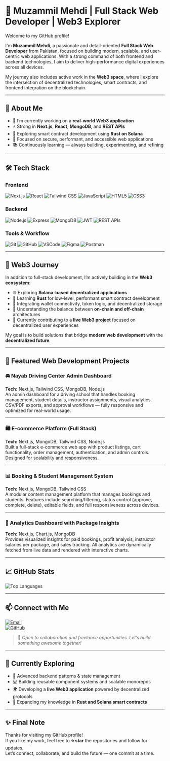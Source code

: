 # 👋 Muzammil Mehdi | Full Stack Web Developer | Web3 Explorer

Welcome to my GitHub profile!

I'm **Muzammil Mehdi**, a passionate and detail-oriented **Full Stack Web Developer** from Pakistan, focused on building modern, scalable, and user-centric web applications. With a strong command of both frontend and backend technologies, I aim to deliver high-performance digital experiences across all devices.

My journey also includes active work in the **Web3 space**, where I explore the intersection of decentralized technologies, smart contracts, and frontend integration on the blockchain.

---

## 🧠 About Me

- 🔭 I’m currently working on a **real-world Web3 application**
- ⚡ Strong in **Next.js**, **React**, **MongoDB**, and **REST APIs**
- 🧱 Exploring smart contract development using **Rust on Solana**
- 🔐 Focused on secure, performant, and accessible web applications
- 📚 Continuously learning — always building, experimenting, and refining

---

## 🛠️ Tech Stack

### Frontend
![Next.js](https://img.shields.io/badge/Next.js-black?style=for-the-badge&logo=next.js)
![React](https://img.shields.io/badge/React-20232a?style=for-the-badge&logo=react)
![Tailwind CSS](https://img.shields.io/badge/TailwindCSS-1572B6?style=for-the-badge&logo=tailwindcss)
![JavaScript](https://img.shields.io/badge/JavaScript-a8a432?style=for-the-badge&logo=javascript)
![HTML5](https://img.shields.io/badge/HTML5-a84432?style=for-the-badge&logo=html5)
![CSS3](https://img.shields.io/badge/CSS3-06B6D4?style=for-the-badge&logo=css3)

### Backend
![Node.js](https://img.shields.io/badge/Node.js-green?style=for-the-badge&logo=node.js)
![Express](https://img.shields.io/badge/Express.js-000000?style=for-the-badge&logo=express)
![MongoDB](https://img.shields.io/badge/MongoDB-32a873?style=for-the-badge&logo=mongodb)
![JWT](https://img.shields.io/badge/JWT-black?style=for-the-badge&logo=jsonwebtokens)
![REST APIs](https://img.shields.io/badge/REST-API-44a832?style=for-the-badge)

### Tools & Workflow
![Git](https://img.shields.io/badge/Git-a84432?style=for-the-badge&logo=git)
![GitHub](https://img.shields.io/badge/GitHub-181717?style=for-the-badge&logo=github)
![VSCode](https://img.shields.io/badge/VSCode-007ACC?style=for-the-badge&logo=visual-studio-code)
![Figma](https://img.shields.io/badge/Figma-000000?style=for-the-badge&logo=figma)
![Postman](https://img.shields.io/badge/Postman-a84432?style=for-the-badge&logo=postman)

---

## 🔗 Web3 Journey

In addition to full-stack development, I’m actively building in the **Web3 ecosystem**:

- 🌐 Exploring **Solana-based decentralized applications**
- 🦀 Learning **Rust** for low-level, performant smart contract development
- 🔗 Integrating wallet connectivity, token logic, and decentralized storage
- 🔄 Understanding the balance between **on-chain and off-chain** architectures
- 🚧 Currently contributing to a **live Web3 project** focused on decentralized user experiences

My goal is to build solutions that bridge **modern web development** with the **decentralized future**.

---

## 📂 Featured Web Development Projects

### 🚘 Nayab Driving Center Admin Dashboard
**Tech:** Next.js, Tailwind CSS, MongoDB, Node.js  
An admin dashboard for a driving school that handles booking management, student details, instructor assignments, visual analytics, CSV/PDF exports, and approval workflows — fully responsive and optimized for real-world usage.

---

### 🛍️ E-commerce Platform (Full Stack)
**Tech:** Next.js, MongoDB, Tailwind CSS, Node.js  
Built a full-stack e-commerce web app with product listings, cart functionality, order management, authentication, and admin controls. Designed for scalability and responsiveness.

---

### 📊 Booking & Student Management System
**Tech:** Next.js, MongoDB, Tailwind CSS  
A modular content management platform that manages bookings and students. Features include searching/filtering, status control (approve, complete, delete), editable fields, and full responsiveness across devices.

---

### 🧾 Analytics Dashboard with Package Insights
**Tech:** Next.js, Chart.js, MongoDB  
Provides visualized insights for paid bookings, profit analysis, instructor salaries per package, and sales tracking. All analytics are dynamically fetched from live data and rendered with interactive charts.

---

## 📈 GitHub Stats


![Top Languages](https://github-readme-stats.vercel.app/api/top-langs/?username=Meta-Captain819&layout=compact&theme=tokyonight)

---

## 📫 Connect with Me

[![Email](https://img.shields.io/badge/Email-D14836?style=for-the-badge&logo=gmail&logoColor=white)](mailto:muzammilmehdi52@gmail.com)  
[![GitHub](https://img.shields.io/badge/GitHub-181717?style=for-the-badge&logo=github)](https://github.com/Meta-Captain819)

> 📌 *Open to collaboration and freelance opportunities. Let’s build something awesome together!*

---

## 🚀 Currently Exploring

- 🧠 Advanced backend patterns & state management
- 💻 Building reusable component systems and scalable monorepos
- 🌍 Developing a **live Web3 application** powered by decentralized protocols
- 🦀 Expanding my knowledge in **Rust and Solana smart contracts**

---

## ✨ Final Note

Thanks for visiting my GitHub profile!  
If you like my work, feel free to **⭐️ star** the repositories and follow for updates.  
Let’s connect, collaborate, and build the future — one commit at a time.

